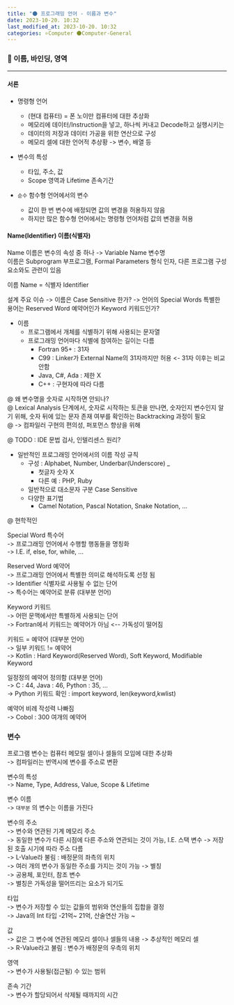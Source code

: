```yaml
---
title: "🌑 프로그래밍 언어 - 이름과 변수"
date: 2023-10-20. 10:32
last_modified_at: 2023-10-20. 10:32
categories: ⭐Computer 🌑Computer-General
---
```


### 💫 이름, 바인딩, 영역

---

#### 서론

- 명령형 언어
  - (현대 컴퓨터) = 폰 노이만 컴퓨터에 대한 추상화
  - 메모리에 데이터/Instruction을 넣고, 하나씩 커내고 Decode하고 실행시키는
  - 데이터의 저장과 데이터 가공을 위한 연산으로 구성
  - 메모리 셀에 대한 언어적 추상황 -> 변수, 배열 등

- 변수의 특성
  - 타입, 주소, 값
  - Scope 영역과 Lifetime 존속기간

- `순수` 함수형 언어에서의 변수
  - 값이 한 번 변수에 배정되면 값의 변경을 허용하지 않음
  - 하지만 많은 함수형 언어에서는 명령형 언어처럼 값의 변경을 허용

#### Name(Identifier) 이름(식별자)

Name 이름은 변수의 속성 중 하나 -> Variable Name 변수명  
이름은 Subprogram 부프로그램, Formal Parameters 형식 인자, 다른 프로그램 구성 요소와도 관련이 있음  

이름 Name = 식별자 Identifier  

설계 주요 이슈
-> 이름은 Case Sensitive 한가?
-> 언어의 Special Words 특별한 용어는 Reserved Word 예약어인가 Keyword 키워드인가?  

- 이름
  - 프로그램에서 개체를 식별하기 위해 사용되는 문자열
  - 프로그래밍 언어마다 식별에 참여하는 길이는 다름
    - Fortran 95+ : 31자
    - C99 : Linker가 External Name의 31자까지만 허용 <- 31자 이후는 비교 안함
    - Java, C#, Ada : 제한 X
    - C++ : 구현자에 따라 다름

@ 왜 변수명을 숫자로 시작하면 안되나?  
@ Lexical Analysis 단계에서, 숫자로 시작하는 토큰을 만나면, 숫자인지 변수인지 알기 위해, 숫자 뒤에 있는 문자 존재 여부를 확인하는 Backtracking 과정이 필요  
@ -> 컴파일러 구현의 편의성, 퍼포먼스 향상을 위해  

@ TODO : IDE 문법 검사, 인텔리센스 원리?  

- 일반적인 프로그래밍 언어에서의 이름 작성 규칙
  - 구성 : Alphabet, Number, Underbar(Underscore) _
    - 첫글자 숫자 X
    - 다른 예 : PHP, Ruby
  - 일반적으로 대소문자 구분 Case Sensitive
  - 다양한 표기법
    - Camel Notation, Pascal Notation, Snake Notation, ...

@ 현학적인  

Special Word 특수어  
-> 프로그래밍 언어에서 수행할 행동들을 명칭화  
-> I.E. if, else, for, while, ...  

Reserved Word 예약어  
-> 프로그래밍 언어에서 특별한 의미로 해석하도록 선정 됨  
-> Identifier 식별자로 사용될 수 없는 단어  
-> 특수어는 예약어로 분류 (대부분 언어)  

Keyword 키워드  
-> 어떤 문맥에서만 특별하게 사용되는 단어  
-> Fortran에서 키워드는 예약어가 아님 <-- 가독성이 떨어짐  

키워드 = 예약어 (대부분 언어)  
-> 일부 키워드 != 예약어  
-> Kotlin : Hard Keyword(Reserved Word), Soft Keyword, Modifiable Keyword  

일정정의 예약어 정의함 (대부분 언어)  
-> C : 44, Java : 46, Python : 35, ...  
-> Python 키워드 확인 : import keyword, len(keyword,kwlist)  

예약어 비례 작성력 나빠짐  
-> Cobol : 300 여개의 예약어  

### 변수

프로그램 변수는 컴퓨터 메모릴 셀이나 셀들의 모임에 대한 추상화  
-> 컴파일러는 번역시에 변수를 주소로 변환  

변수의 특성  
-> Name, Type, Address, Value, Scope & Lifetime  

변수 이름  
-> `대부분` 의 변수는 이름을 가진다  

변수의 주소  
-> 변수와 연관된 기계 메모리 주소  
-> 동일한 변수가 다른 시점에 다른 주소와 연관되는 것이 가능, I.E. 스택 변수 -> 저장된 호출 시기에 따라 주소 다름  
-> L-Value라 불림 : 배정문의 좌측의 위치  
-> 여러 개의 변수가 동일한 주소를 가지는 것이 가능 -> 별칭  
-> 공용체, 포인터, 참조 변수  
-> 별칭은 가독성을 떨어뜨리는 요소가 되기도  

타입  
-> 변수가 저장할 수 있는 값들의 범위와 연산들의 집합을 결정  
-> Java의 Int 타입 -21억~ 21억, 산술연산 가능 ~  

값  
-> 값은 그 변수에 연관된 메모리 셀이나 셀들의 내용 -> 추상적인 메모리 셀  
-> R-Value라고 불림 : 변수가 배정문의 우측의 위치  

영역  
-> 변수가 사용될(접근될) 수 있는 범위  

존속 기간  
-> 변수가 할당되어서 삭제될 때까지의 시간  
